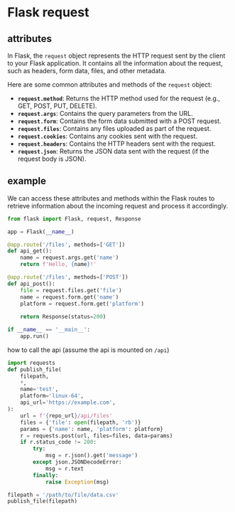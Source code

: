 # Flask request

## attributes
In Flask, the `request` object represents the HTTP request sent by the client to your Flask application. 
It contains all the information about the request, such as headers, form data, files, and other metadata.

Here are some common attributes and methods of the `request` object:
- **`request.method`**: Returns the HTTP method used for the request (e.g., GET, POST, PUT, DELETE).
- **`request.args`**: Contains the query parameters from the URL.
- **`request.form`**: Contains the form data submitted with a POST request.
- **`request.files`**: Contains any files uploaded as part of the request.
- **`request.cookies`**: Contains any cookies sent with the request.
- **`request.headers`**: Contains the HTTP headers sent with the request.
- **`request.json`**: Returns the JSON data sent with the request (if the request body is JSON).

## example
We can access these attributes and methods within the Flask routes to retrieve information 
about the incoming request and process it accordingly. 
```py
from flask import Flask, request, Response

app = Flask(__name__)

@app.route('/files', methods=['GET'])
def api_get():
    name = request.args.get('name')
    return f'Hello, {name}!'

@app.route('/files', methods=['POST'])
def api_post():
    file = request.files.get('file')
    name = request.form.get('name')
    platform = request.form.get('platform')
    
    return Response(status=200)

if __name__ == '__main__':
    app.run()
```

how to call the api (assume the api is mounted on `/api`)
```py
import requests
def publish_file(
    filepath,
    *,
    name='test',
    platform='linux-64',
    api_url='https://example.com',
):
    url = f'{repo_url}/api/files'
    files = {'file': open(filepath, 'rb')}
    params = {'name': name, 'platform': platform}
    r = requests.post(url, files=files, data=params)
    if r.status_code != 200:
        try:
            msg = r.json().get('message')
        except json.JSONDecodeError:
            msg = r.text
        finally:
            raise Exception(msg)

filepath = '/path/to/file/data.csv'
publish_file(filepath)
```

